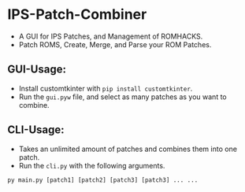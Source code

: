 # IPS-Patch-Combiner
- A GUI for IPS Patches, and Management of ROMHACKS.
- Patch ROMS, Create, Merge, and Parse your ROM Patches.

## GUI-Usage:
- Install customtkinter with `pip install customtkinter`.
- Run the `gui.pyw` file, and select as many patches as you want to combine.

## CLI-Usage:
- Takes an unlimited amount of patches and combines them into one patch.
- Run the `cli.py` with the following arguments.
```
py main.py [patch1] [patch2] [patch3] [patch3] ... ...
```
